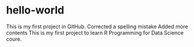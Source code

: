 # hello-world
This is my first project in GitHub.
Corrected a spelling mistake
Added more contents
This is my first project to learn R Programming for Data Science coure.
